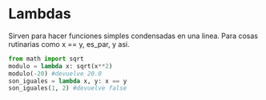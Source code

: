 # Lambdas
Sirven para hacer funciones simples condensadas en una linea. Para cosas rutinarias como x == y, es_par, y asi.
```py
from math import sqrt
modulo = lambda x: sqrt(x**2)
modulo(-20) #devuelve 20.0
son_iguales = lambda x, y: x == y
son_iguales(1, 2) #devuelve false

```